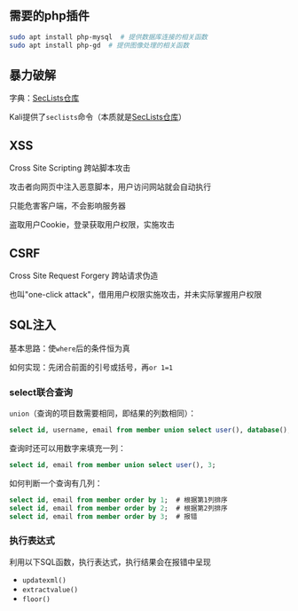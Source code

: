 ## 需要的php插件

```bash
sudo apt install php-mysql  # 提供数据库连接的相关函数
sudo apt install php-gd  # 提供图像处理的相关函数
```

## 暴力破解

字典：[SecLists仓库](https://github.com/danielmiessler/SecLists)

Kali提供了`seclists`命令（本质就是[SecLists仓库](https://github.com/danielmiessler/SecLists)）

## XSS

Cross Site Scripting 跨站脚本攻击

攻击者向网页中注入恶意脚本，用户访问网站就会自动执行

只能危害客户端，不会影响服务器

盗取用户Cookie，登录获取用户权限，实施攻击

## CSRF

Cross Site Request Forgery 跨站请求伪造

也叫"one-click attack"，借用用户权限实施攻击，并未实际掌握用户权限

## SQL注入

基本思路：使`where`后的条件恒为真

如何实现：先闭合前面的引号或括号，再`or 1=1`

### select联合查询

`union`（查询的项目数需要相同，即结果的列数相同）：

```sql
select id, username, email from member union select user(), database(), version();  # 获取数据库信息
```

查询时还可以用数字来填充一列：

```sql
select id, email from member union select user(), 3;
```

如何判断一个查询有几列：

```sql
select id, email from member order by 1;  # 根据第1列排序
select id, email from member order by 2;  # 根据第2列排序
select id, email from member order by 3;  # 报错
```

### 执行表达式

利用以下SQL函数，执行表达式，执行结果会在报错中呈现

- `updatexml()`
- `extractvalue()`
- `floor()`
